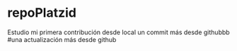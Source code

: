 # repoPlatzid
Estudio
mi primera contribución desde local
un commit más desde githubbb
#una actualización más desde github
